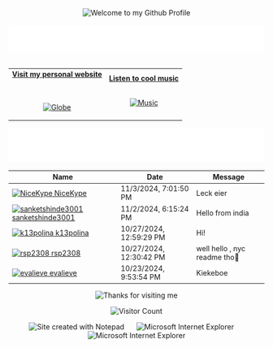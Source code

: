 <!-- "Hero" Header -->
<div align="center">
  <img src="https://github.com/BrunnerLivio/brunnerlivio/blob/master/images/welcome.png?raw=true" style="max-width: 100%;" alt="Welcome to my Github Profile" />
  <br />
  <br />
  <img height="50" alt="My Name is Livio and I like Node.js" src="images/personal_note.svg" />
  <br />
  <br />

</div>

<!-- Social -->
<table width="100%" align="center">
<tr>
<td align="center">
<a href="https://brunnerliv.io">
<strong>Visit my personal website </strong>
<br />
<br />
<br />

<p>

<img alt="Globe" height="80" src="images/globe.gif">
</a>
</p>

</td>


<td align="center">
<a href="https://www.youtube.com/watch?v=3YxaaGgTQYM&ab_channel=EvanescenceVEVO">
<strong>Listen to cool music</strong>
<br />
<br />


<p>
<img height="100" alt="Music" src="images/music.gif"> 
</a>
</p>

</td>
</tr>
</table>

<div align="center">
<a href="https://github.com/BrunnerLivio/brunnerlivio/issues/62#issuecomment-new"><img src="images/guestbook.svg"></a> 
</div>

<!-- Guestbook -->
| Name | Date | Message |
|---|---|---|
| <a href="https://github.com/NiceKype"><img width="24" src="https://avatars.githubusercontent.com/u/61056192?s=24&u=6944e695c630f91fdb83a8ba672ff1acadd13b10&v=4" alt="NiceKype" /> NiceKype</a> |11/3/2024, 7:01:50 PM|Leck eier|
| <a href="https://github.com/sanketshinde3001"><img width="24" src="https://avatars.githubusercontent.com/u/126979961?s=24&u=d260bd67662c3cfceba666556fdfe8900be3c796&v=4" alt="sanketshinde3001" /> sanketshinde3001</a> |11/2/2024, 6:15:24 PM|Hello from india|
| <a href="https://github.com/k13polina"><img width="24" src="https://avatars.githubusercontent.com/u/186172477?s=24&u=16e65b9af525fb36f468c8b6aaa1cc81d2a69dfb&v=4" alt="k13polina" /> k13polina</a> |10/27/2024, 12:59:29 PM|Hi!|
| <a href="https://github.com/rsp2308"><img width="24" src="https://avatars.githubusercontent.com/u/109982622?s=24&u=2752c2e467f29a69edf3836fc5bcd582e80fe31c&v=4" alt="rsp2308" /> rsp2308</a> |10/27/2024, 12:30:42 PM|well hello , nyc readme tho🥸|
| <a href="https://github.com/evalieve"><img width="24" src="https://avatars.githubusercontent.com/u/82043576?s=24&u=7e56ab7d724b5f51c5ac0c13db5f45836e3af33a&v=4" alt="evalieve" /> evalieve</a> |10/23/2024, 9:53:54 PM|Kiekeboe|
<!-- /Guestbook -->

<!-- Footer -->

<div align="center">

<img height="120" alt="Thanks for visiting me" width="100%" src="https://raw.githubusercontent.com/BrunnerLivio/brunnerlivio/master/images/marquee.svg" />
<br />

![Visitor Count](https://profile-counter.glitch.me/brunnerlivio/count.svg)


<img src="https://raw.githubusercontent.com/BrunnerLivio/brunnerlivio/master/images/notepad.gif" alt="Site created with Notepad" height="30" />
<!-- "margin-right: whatever;" -->
<span>&nbsp;&nbsp;&nbsp;&nbsp;</span>  
<img src="https://raw.githubusercontent.com/BrunnerLivio/brunnerlivio/master/images/ie_logo.gif" alt="Microsoft Internet Explorer" />
<span>&nbsp;&nbsp;&nbsp;&nbsp;</span>  
<img src="https://raw.githubusercontent.com/BrunnerLivio/brunnerlivio/master/images/noframes.gif" alt="Microsoft Internet Explorer" />

</div>

